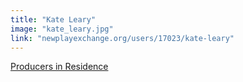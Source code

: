 ```yaml
---
title: "Kate Leary"
image: "kate_leary.jpg"
link: "newplayexchange.org/users/17023/kate-leary"
---
```


[Producers in Residence](/affiliated-artists/producers-in-residence)